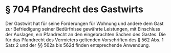# § 704 Pfandrecht des Gastwirts
Der Gastwirt hat für seine Forderungen für Wohnung und andere dem Gast zur Befriedigung seiner Bedürfnisse gewährte Leistungen, mit Einschluss der Auslagen, ein Pfandrecht an den eingebrachten Sachen des Gastes. Die für das Pfandrecht des Vermieters geltenden Vorschriften des § 562 Abs. 1 Satz 2 und der §§ 562a bis 562d finden entsprechende Anwendung.